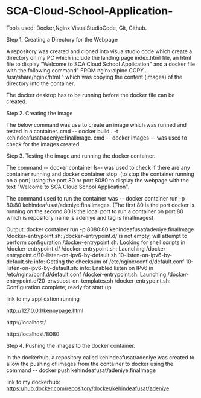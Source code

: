 # SCA-Cloud-School-Application-

Tools used: Docker,Nginx VisualStudioCode, Git, Github.

Step 1. Creating a Directory for the Webpage


 A repository was created and cloned into visualstudio code which create a directory 
on my PC which include the landing page index.html file, an html file to display "Welcome to SCA Cloud School Application" 
and a docker file with the following command" 
FROM nginx:alpine
COPY . /usr/share/nginx/html " which was copying the content (images) of the directory into the container.

The docker desktop has to be running before the docker file can be created.


Step 2. Creating the image

The below command was use to create an image which was runned and tested in a container.
cmd  -- docker build . -t kehindeafusat/adeniye:finalImage. 
cmd -- docker images -- was used to check for the images created.


Step 3. Testing the image and running  the docker container.

The command -- docker container ls-- was used to check if there are any container 
running and docker container stop <container ID> (to stop the container running on a port)
using the port 80 or port 8080 to display the webpage with the text "Welcome to SCA Cloud School Application".

The command used to run the container was -- docker container run -p 80:80 kehindeafusat/adeniye:finalImages.
(The first 80 is the port docker is running on the second 
80 is the local port to run a container on port 80 which is repository name is adeniye and tag is finalImages)

Output:
 docker container run -p 8080:80 kehindeafusat/adeniye:finalImage
/docker-entrypoint.sh: /docker-entrypoint.d/ is not empty, will attempt to perform configuration
/docker-entrypoint.sh: Looking for shell scripts in /docker-entrypoint.d/
/docker-entrypoint.sh: Launching /docker-entrypoint.d/10-listen-on-ipv6-by-default.sh
10-listen-on-ipv6-by-default.sh: info: Getting the checksum of /etc/nginx/conf.d/default.conf
10-listen-on-ipv6-by-default.sh: info: Enabled listen on IPv6 in /etc/nginx/conf.d/default.conf
/docker-entrypoint.sh: Launching /docker-entrypoint.d/20-envsubst-on-templates.sh
/docker-entrypoint.sh: Configuration complete; ready for start up

 link to my application running 
 
 http://127.0.0.1/kennypage.html	
 
 http://localhost/
 
 http://localhost/8080

Step 4. Pushing the images to the docker container.

In the dockerhub, a repository called kehindeafusat/adeniye was created to allow the pushing of images from the container to docker
using the command -- docker push kehindeafusat/adeniye:finalImage

link to my dockerhub: https://hub.docker.com/repository/docker/kehindeafusat/adeniye

